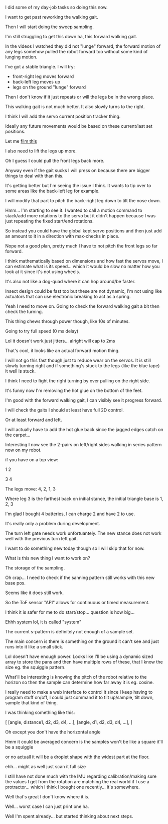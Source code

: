I did some of my day-job tasks so doing this now.

I want to get past reworking the walking gait.

Then I will start doing the sweep sampling.

I'm still struggling to get this down ha, this forward walking gait.

In the videos I watched they did not "lunge" forward, the forward motion of any legs somehow pulled the robot forward too without some kind of lunging motion.

I've got a stable triangle. I will try:

- front-right leg moves forward
- back-left leg moves up
- legs on the ground "lunge" forward

Then I don't know if it just repeats or will the legs be in the wrong place.

This walking gait is not much better. It also slowly turns to the right.

I think I will add the servo current position tracker thing.

Ideally any future movements would be based on these current/last set positions.

Let me [film this](https://www.youtube.com/watch?v=x5cfE5tZZ5Y)

I also need to lift the legs up more.

Oh I guess I could pull the front legs back more.

Anyway even if the gait sucks I will press on because there are bigger things to deal with than this.

It's getting better but I'm seeing the issue I think. It wants to tip over to some areas like the back-left leg for example.

I will modify that part to pitch the back-right leg down to tilt the nose down.

Hmm... I'm starting to see it. I wanted to call a motion command to stack/add more rotations to the servo but it didn't happen because I was just repeating the fixed start/end rotations.

So instead you could have the global kept servo positions and then just add an amount to it in a direction with max-checks in place.

Nope not a good plan, pretty much I have to not pitch the front legs so far forward.

I think mathematically based on dimensions and how fast the servos move, I can estimate what is its speed... which it would be slow no matter how you look at it since it's not using wheels.

It's also not like a dog-quad where it can hop around/be faster.

Insect design could be fast too but these are not dynamic, I'm not using like actuators that can use electronic breaking to act as a spring.

Yeah I need to move on. Going to check the forward walking gait a bit then check the turning.

This thing chews through power though, like 10s of minutes.

Going to try full speed (0 ms delay)

Lol it doesn't work just jitters... alright will cap to 2ms

That's cool, it looks like an actual forward motion thing.

I will not go this fast though just to reduce wear on the servos. It is still slowly turning right and if something's stuck to the legs (like the blue tape) it well is stuck.

I think I need to fight the right turning by over pulling on the right side.

It's funny now I'm removing the hot glue on the bottom of the feet.

I'm good with the forward walking gait, I can visibly see it progress forward.

I will check the gaits I should at least have full 2D control.

Or at least forward and left.

I will actually have to add the hot glue back since the jagged edges catch on the carpet...

Interesting I now see the 2-pairs on left/right sides walking in series pattern now on my robot.

if you have on a top view:

1  2

3  4

The legs move: 4, 2, 1, 3

Where leg 3 is the farthest back on initial stance, the initial triangle base is 1, 2, 3

I'm glad I bought 4 batteries, I can charge 2 and have 2 to use.

It's really only a problem during development.

The turn left gate needs work unfortuantely. The new stance does not work well with the previous turn left gait.

I want to do something new today though so I will skip that for now.

What is this new thing I want to work on?

The storage of the sampling.

Oh crap... I need to check if the sanning pattern still works with this new base pos.

Seems like it does still work.

So the ToF sensor "API" allows for continuous or timed measurement.

I think it is safer for me to do start/stop... question is how big...

Ehhh system lol, it is called "system"

The current s-pattern is definitely not enough of a sample set.

The main concern is there is something on the ground it can't see and just runs into it like a small stick.

Lol doesn't have enough power. Looks like I'll be using a dynamic sized array to store the pans and then have multiple rows of these, that I know the size eg. the squiggle pattern.

What'll be interesting is knowing the pitch of the robot relative to the horizon so then the sample can determine how far away it is eg. cosine.

I really need to make a web interface to control it since I keep having to program stuff on/off, I could just command it to tilt up/sample, tilt down, sample that kind of thing.

I was thinking something like this:

[
  [angle, distance1, d2, d3, d4, ...],
  [angle, d1, d2, d3, d4, ...],
]

Oh except you don't have the horizontal angle

Hmm it could be averaged concern is the samples won't be like a square it'll be a squiggle

or no actuall it will be a droplet shape with the widest part at the floor.

ehh... might as well just scan it full size

I still have not done much with the IMU regarding calibration/making sure the values I get from the rotation are matching the real world if I use a protractor... which I think I bought one recently... it's somewhere.

Well that's great I don't know where it is.

Well... worst case I can just print one ha.

Well I'm spent already... but started thinking about next steps.